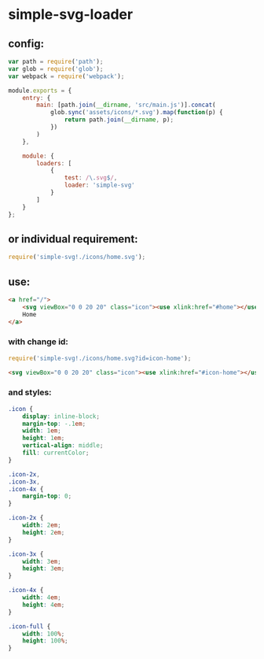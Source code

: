 # simple-svg-loader

## config:

```js
var path = require('path');
var glob = require('glob');
var webpack = require('webpack');

module.exports = {
	entry: {
		main: [path.join(__dirname, 'src/main.js')].concat(
			glob.sync('assets/icons/*.svg').map(function(p) {
				return path.join(__dirname, p);
			})
		)
	},

	module: {
		loaders: [
			{
				test: /\.svg$/,
				loader: 'simple-svg'
			}
		]
	}
};
```

## or individual requirement:

```js
require('simple-svg!./icons/home.svg');
```

## use:

```html
<a href="/">
	<svg viewBox="0 0 20 20" class="icon"><use xlink:href="#home"></use></svg>
	Home
</a>
```

### with change id:

```js
require('simple-svg!./icons/home.svg?id=icon-home');
```
```html
<svg viewBox="0 0 20 20" class="icon"><use xlink:href="#icon-home"></use></svg>
```

### and styles:

```css
.icon {
	display: inline-block;
	margin-top: -.1em;
	width: 1em;
	height: 1em;
	vertical-align: middle;
	fill: currentColor;
}

.icon-2x,
.icon-3x,
.icon-4x {
	margin-top: 0;
}

.icon-2x {
	width: 2em;
	height: 2em;
}

.icon-3x {
	width: 3em;
	height: 3em;
}

.icon-4x {
	width: 4em;
	height: 4em;
}

.icon-full {
	width: 100%;
	height: 100%;
}
```
